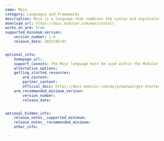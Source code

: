 ```yaml
---
name: Mojo
category: Languages and Frameworks
description: Mojo is a language that combines the syntax and expressiveness of Python  with the performance of C. Mojo generalizes code across CPUs, GPUs, and TPUs automatically.
download_url: https://docs.modular.com/max/install
works_on_arm: true
supported_minimum_version:
    version_number: 1.0
    release_date: 2023/05/01


optional_info:
    homepage_url: 
    support_caveats: The Mojo language must be used within the Modular Accelerated Xecution (MAX) platform SDK.
    alternative_options:
    getting_started_resources:
        arm_content: 
        partner_content: 
        official_docs: https://docs.modular.com/mojo/manual/get-started
    arm_recommended_minimum_version:
        version_number:
        release_date:


optional_hidden_info:
    release_notes__supported_minimum: 
    release_notes__recommended_minimum:
    other_info: 

---
```

